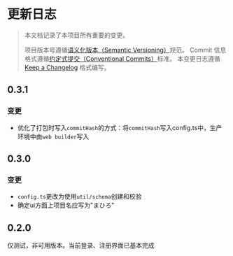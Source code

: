 # 更新日志

> 本文档记录了本项目所有重要的变更。
>
> 项目版本号遵循[语义化版本（Semantic Versioning）](http://semver.org/)规范。
> Commit 信息格式遵循[约定式提交（Conventional Commits）](http://conventionalcommits.org)标准。
> 本变更日志遵循 [Keep a Changelog](http://keepachangelog.com/) 格式编写。

## 0.3.1
<!-- Unreleased -->
### 变更
- 优化了打包时写入`commitHash`的方式：将`commitHash`写入config.ts中，生产环境中由`web builder`写入
<!--/ Unreleased -->

## 0.3.0
### 变更
- `config.ts`更改为使用`util/schema`创建和校验
- 确定ui方面上项目名应写为"まひろ"

## 0.2.0
仅测试，非可用版本。当前登录、注册界面已基本完成